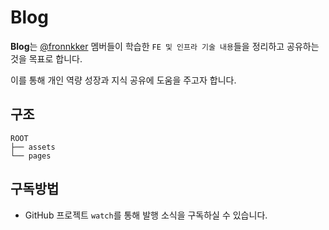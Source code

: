 # Blog

<b>Blog</b>는 [@fronnkker](https://github.com/fronkker) 멤버들이 학습한 `FE 및 인프라 기술 내용`들을 정리하고 공유하는 것을 목표로 합니다.

이를 통해 개인 역량 성장과 지식 공유에 도움을 주고자 합니다.

## 구조
```
ROOT
├── assets
└── pages
```

## 구독방법
- GitHub 프로젝트 `watch`를 통해 발행 소식을 구독하실 수 있습니다.
